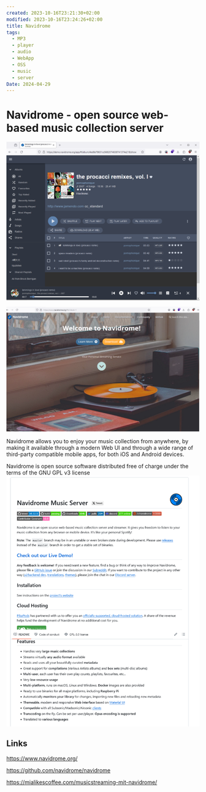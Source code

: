 ```yaml
---
created: 2023-10-16T23:21:30+02:00
modified: 2023-10-16T23:24:26+02:00
title: Navidrome
tags:
  - MP3
  - player
  - audio
  - WebApp
  - OSS
  - music
  - server
Date: 2024-04-29
---
```


# Navidrome - open source web-based music collection server

![](../_asset/2023-10-16-Navidrome_image_1.png)

![](../_asset/2023-10-16-Navidrome_image_2.png)

Navidrome allows you to enjoy your music collection from anywhere, by making it available through a modern Web UI and through a wide range of third-party compatible mobile apps, for both iOS and Android devices.

Navidrome is open source software distributed free of charge under the terms of the GNU GPL v3 license
![](../_asset/2023-10-16-Navidrome_image_3.png)

## Links 

<https://www.navidrome.org/>

<https://github.com/navidrome/navidrome>

<https://mialikescoffee.com/musicstreaming-mit-navidrome/>

